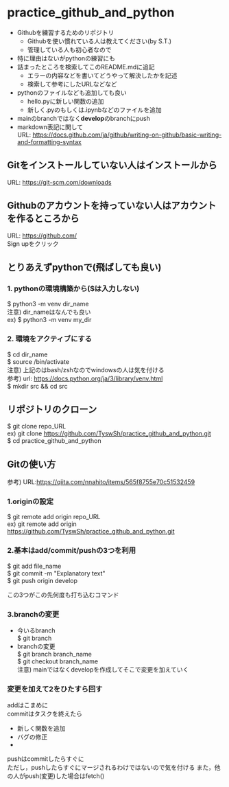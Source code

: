 # practice_github_and_python
* Githubを練習するためのリポジトリ
  * Githubを使い慣れている人は教えてください(by S.T.)
  * 管理している人も初心者なので
* 特に理由はないがpythonの練習にも
* 詰まったところを検索してこのREADME.mdに追記
  * エラーの内容などを書いてどうやって解決したかを記述
  * 検索して参考にしたURLなどなど
* pythonのファイルなども追加しても良い
  * hello.pyに新しい関数の追加
  * 新しく.pyのもしくは.ipynbなどのファイルを追加
* mainのbranchではなく**develop**のbranchにpush
* markdown表記に関して  
  URL: https://docs.github.com/ja/github/writing-on-github/basic-writing-and-formatting-syntax
## Gitをインストールしていない人はインストールから
URL: https://git-scm.com/downloads

## Githubのアカウントを持っていない人はアカウントを作るところから
URL: https://github.com/  
Sign upをクリック

## とりあえずpythonで(飛ばしても良い)
### 1. pythonの環境構築から($は入力しない)  
$  python3 -m venv dir_name  
注意) dir_nameはなんでも良い  
ex) $ python3 -m venv my_dir  
### 2. 環境をアクティブにする  
$  cd dir_name  
$  source /bin/activate  
注意) 上記のはbash/zshなのでwindowsの人は気を付ける  
参考) url: https://docs.python.org/ja/3/library/venv.html  
$ mkdir src && cd src

## リポジトリのクローン
$ git clone repo_URL   
ex) git clone https://github.com/TyswSh/practice_github_and_python.git  
$ cd practice_github_and_python

## Gitの使い方
参考) URL:https://qiita.com/nnahito/items/565f8755e70c51532459
### 1.originの設定
$ git remote add origin repo_URL  
ex) git  remote add origin https://github.com/TyswSh/practice_github_and_python.git
### 2.基本は**add/commit/push**の3つを利用
$ git add file_name  
$ git commit -m "Explanatory text"  
$ git push origin develop  

この3つがこの先何度も打ち込むコマンド
### 3.branchの変更
* 今いるbranch  
$ git branch
* branchの変更  
$ git branch branch_name  
$ git checkout branch_name  
  注意) mainではなくdevelopを作成してそこで変更を加えていく  

### 変更を加えて2をひたすら回す
addはこまめに  
commitはタスクを終えたら  
* 新しく関数を追加
* バグの修正
* 
pushはcommitしたらすぐに  
ただし，pushしたらすぐにマージされるわけではないので気を付ける
また，他の人がpush(変更)した場合はfetch()

